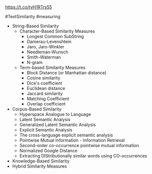 https://t.co/tyH1RTrs55

#TextSimilarity #measuring

 - String-Based Similarity
	 - Character-Based Similarity Measures
		 - Longest Common SubString
		 - Damerau-Levenshtein
		 - Jaro, Jaro-Winkler
		 - Needleman-Wunsch
		 - Smith-Waterman
		 - N-gram
	- Term-based Similarity Measures
		- Block Distance (or Manhattan distance)
		- Cosine similarity
		- Dice's coefficient
		- Euclidean distance
		- Jaccard similarity
		- Matching Coefficient
		- Overlap coefficient
- Corpus-Based Similarity
	- Hyperspace Analogue to Language
	- Latent Semantic Analysis
	- Generalized Latent Semantic Analysis
	- Explicit Semantic Analysis
	- The cross-language explicit semantic analysis
	- Pointwise Mutual Information - Information Retrieval
	- Second-order co-occurrence pointwise mutual information
	- Normalized Google Distance
	- Extracting DIStributionally similar words using CO-occurrences
- Knowledge-Based Similarity
- Hybrid Similarity Measures